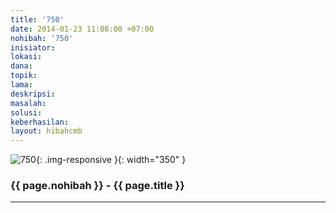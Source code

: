 ```yaml
---
title: '750'
date: 2014-01-23 11:08:00 +07:00
nohibah: '750'
inisiator:
lokasi:
dana:
topik:
lama:
deskripsi:
masalah:
solusi:
keberhasilan:
layout: hibahcmb
---
```


![750](/static/img/hibahcmb/750.png){: .img-responsive }{: width="350" }

### {{ page.nohibah }} - {{ page.title }}

---
